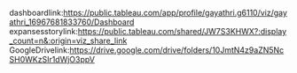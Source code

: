 dashboardlink:https://public.tableau.com/app/profile/gayathri.g6110/viz/gayathri_16967681833760/Dashboard                       
expansesstorylink:https://public.tableau.com/shared/JW7S3KHWX?:display_count=n&:origin=viz_share_link  
GoogleDrivelink:https://drive.google.com/drive/folders/10JmtN4z9aZN5NcSH0WKzSIr1dWjO3ppV

